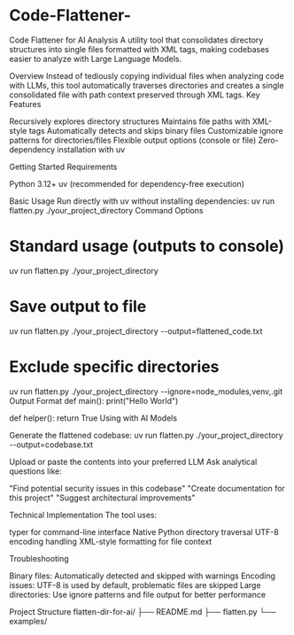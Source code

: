 # Code-Flattener-
Code Flattener for AI Analysis A utility tool that consolidates directory structures into single files formatted with XML tags, making codebases easier to analyze with Large Language Models.

Overview
Instead of tediously copying individual files when analyzing code with LLMs, this tool automatically traverses directories and creates a single consolidated file with path context preserved through XML tags.
Key Features

Recursively explores directory structures
Maintains file paths with XML-style tags
Automatically detects and skips binary files
Customizable ignore patterns for directories/files
Flexible output options (console or file)
Zero-dependency installation with uv

Getting Started
Requirements

Python 3.12+
uv (recommended for dependency-free execution)

Basic Usage
Run directly with uv without installing dependencies:
uv run flatten.py ./your_project_directory
Command Options
# Standard usage (outputs to console)
uv run flatten.py ./your_project_directory

# Save output to file
uv run flatten.py ./your_project_directory --output=flattened_code.txt

# Exclude specific directories
uv run flatten.py ./your_project_directory --ignore=node_modules,venv,.git
Output Format
<file path=src/main.py>
def main():
    print("Hello World")
</file>

<file path=src/utils/helper.py>
def helper():
    return True
</file>
Using with AI Models

Generate the flattened codebase:
uv run flatten.py ./your_project_directory --output=codebase.txt

Upload or paste the contents into your preferred LLM
Ask analytical questions like:

"Find potential security issues in this codebase"
"Create documentation for this project"
"Suggest architectural improvements"



Technical Implementation
The tool uses:

typer for command-line interface
Native Python directory traversal
UTF-8 encoding handling
XML-style formatting for file context

Troubleshooting

Binary files: Automatically detected and skipped with warnings
Encoding issues: UTF-8 is used by default, problematic files are skipped
Large directories: Use ignore patterns and file output for better performance

Project Structure
flatten-dir-for-ai/
├── README.md
├── flatten.py
└── examples/
